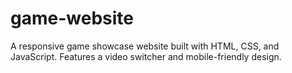 # game-website
A responsive game showcase website built with HTML, CSS, and JavaScript. Features a video switcher and mobile-friendly design.
